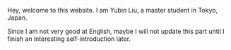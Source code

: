 Hey, welcome to this website.
I am Yubin Liu, a master student in Tokyo, Japan.

Since I am not very good at English, maybe I will not update this part until I finish an interesting self-introduction later.